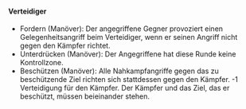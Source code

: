 #### Verteidiger

* Fordern (Manöver): Der angegriffene Gegner provoziert einen Gelegenheitsangriff beim Verteidiger, wenn er seinen
Angriff nicht gegen den Kämpfer richtet.
* Unterdrücken (Manöver): Der Angegriffene hat diese Runde keine Kontrollzone.
* Beschützen (Manöver): Alle Nahkampfangriffe gegen das zu beschützende Ziel richten sich stattdessen gegen den
Kämpfer. -1 Verteidigung für den Kämpfer. Der Kämpfer und das Ziel, das er beschützt, müssen beieinander stehen.
